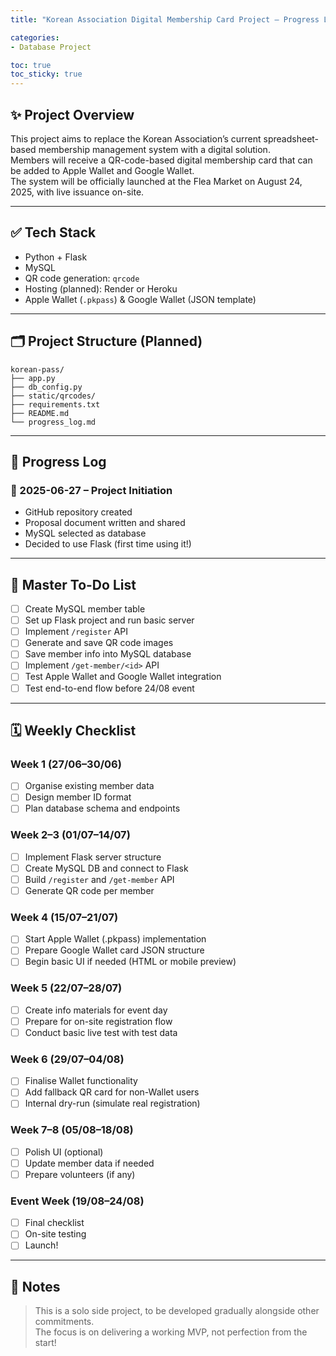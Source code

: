 ```yaml
---
title: "Korean Association Digital Membership Card Project – Progress Log"

categories:
- Database Project

toc: true
toc_sticky: true
---
```


## ✨ Project Overview

This project aims to replace the Korean Association’s current spreadsheet-based membership management system with a digital solution.  
Members will receive a QR-code-based digital membership card that can be added to Apple Wallet and Google Wallet.  
The system will be officially launched at the Flea Market on August 24, 2025, with live issuance on-site.

---

## ✅ Tech Stack

- Python + Flask
- MySQL
- QR code generation: `qrcode`
- Hosting (planned): Render or Heroku
- Apple Wallet (`.pkpass`) & Google Wallet (JSON template)

---

## 🗂️ Project Structure (Planned)

```
korean-pass/
├── app.py
├── db_config.py
├── static/qrcodes/
├── requirements.txt
├── README.md
└── progress_log.md
```

---

## 🔨 Progress Log

### 📅 2025-06-27 – Project Initiation

- GitHub repository created
- Proposal document written and shared
- MySQL selected as database
- Decided to use Flask (first time using it!)

---

## 📌 Master To-Do List

- [ ] Create MySQL member table
- [ ] Set up Flask project and run basic server
- [ ] Implement `/register` API
- [ ] Generate and save QR code images
- [ ] Save member info into MySQL database
- [ ] Implement `/get-member/<id>` API
- [ ] Test Apple Wallet and Google Wallet integration
- [ ] Test end-to-end flow before 24/08 event

---

## 🗓️ Weekly Checklist

### Week 1 (27/06–30/06)
- [ ] Organise existing member data
- [ ] Design member ID format
- [ ] Plan database schema and endpoints

### Week 2–3 (01/07–14/07)
- [ ] Implement Flask server structure
- [ ] Create MySQL DB and connect to Flask
- [ ] Build `/register` and `/get-member` API
- [ ] Generate QR code per member

### Week 4 (15/07–21/07)
- [ ] Start Apple Wallet (.pkpass) implementation
- [ ] Prepare Google Wallet card JSON structure
- [ ] Begin basic UI if needed (HTML or mobile preview)

### Week 5 (22/07–28/07)
- [ ] Create info materials for event day
- [ ] Prepare for on-site registration flow
- [ ] Conduct basic live test with test data

### Week 6 (29/07–04/08)
- [ ] Finalise Wallet functionality
- [ ] Add fallback QR card for non-Wallet users
- [ ] Internal dry-run (simulate real registration)

### Week 7–8 (05/08–18/08)
- [ ] Polish UI (optional)
- [ ] Update member data if needed
- [ ] Prepare volunteers (if any)

### Event Week (19/08–24/08)
- [ ] Final checklist
- [ ] On-site testing
- [ ] Launch!

---

## 💬 Notes

> This is a solo side project, to be developed gradually alongside other commitments.  
> The focus is on delivering a working MVP, not perfection from the start!